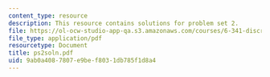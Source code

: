 ```yaml
---
content_type: resource
description: This resource contains solutions for problem set 2.
file: https://ol-ocw-studio-app-qa.s3.amazonaws.com/courses/6-341-discrete-time-signal-processing-fall-2005/9ab0a4087807e9bef8031db785f1d8a4_ps2soln.pdf
file_type: application/pdf
resourcetype: Document
title: ps2soln.pdf
uid: 9ab0a408-7807-e9be-f803-1db785f1d8a4
---
```

